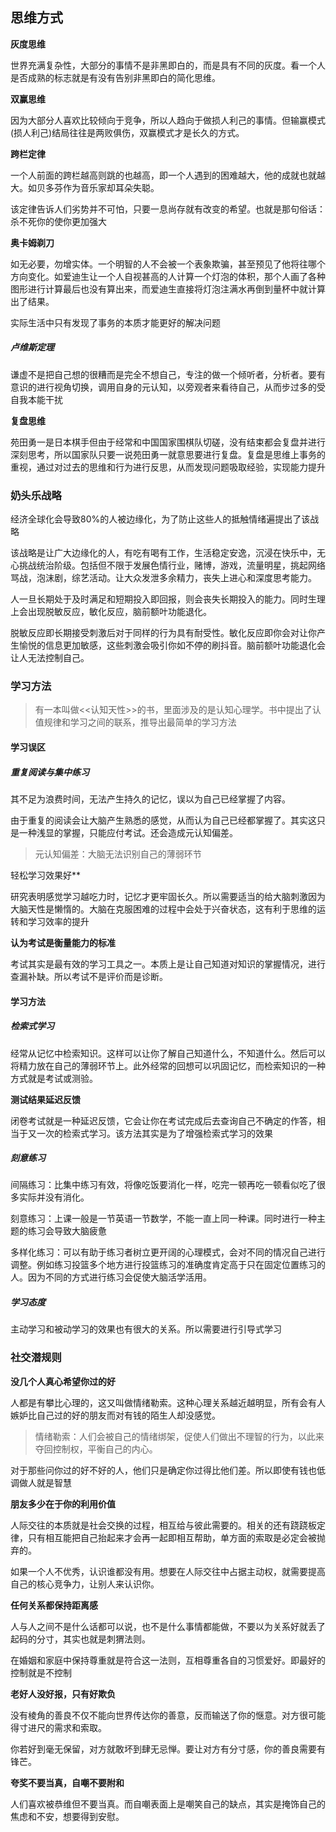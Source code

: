## 思维方式

**灰度思维**

世界充满复杂性，大部分的事情不是非黑即白的，而是具有不同的灰度。看一个人是否成熟的标志就是有没有告别非黑即白的简化思维。

**双赢思维**

因为大部分人喜欢比较倾向于竞争，所以人趋向于做损人利己的事情。但输赢模式(损人利己)结局往往是两败俱伤，双赢模式才是长久的方式。

**跨栏定律**

一个人前面的跨栏越高则跳的也越高，即一个人遇到的困难越大，他的成就也就越大。如贝多芬作为音乐家却耳朵失聪。

该定律告诉人们劣势并不可怕，只要一息尚存就有改变的希望。也就是那句俗话：杀不死你的使你更加强大

**奥卡姆剃刀**

如无必要，勿增实体。一个明智的人不会被一个表象欺骗，甚至预见了他将往哪个方向变化。如爱迪生让一个人自视甚高的人计算一个灯泡的体积，那个人画了各种图形进行计算最后也没有算出来，而爱迪生直接将灯泡注满水再倒到量杯中就计算出了结果。

实际生活中只有发现了事务的本质才能更好的解决问题

##### 卢维斯定理

谦虚不是把自己想的很糟而是完全不想自己，专注的做一个倾听者，分析者。要有意识的进行视角切换，调用自身的元认知，以旁观者来看待自己，从而步过多的受自我本能干扰

**复盘思维**

苑田勇一是日本棋手但由于经常和中国国家围棋队切磋，没有结束都会复盘并进行深刻思考，所以国家队只要一说苑田勇一就意思要进行复盘。复盘是思维上事务的重视，通过对过去的思维和行为进行反思，从而发现问题吸取经验，实现能力提升



### 奶头乐战略

经济全球化会导致80%的人被边缘化，为了防止这些人的抵触情绪遍提出了该战略

该战略是让广大边缘化的人，有吃有喝有工作，生活稳定安逸，沉浸在快乐中，无心挑战统治阶级。包括但不限于发展色情行业，赌博，游戏，流量明星，挑起网络骂战，泡沫剧，综艺活动。让大众发泄多余精力，丧失上进心和深度思考能力。

人一旦长期处于及时满足和短期投入即回报，则会丧失长期投入的能力。同时生理上会出现脱敏反应，敏化反应，脑前额叶功能退化。

脱敏反应即长期接受刺激后对于同样的行为具有耐受性。敏化反应即你会对让你产生愉悦的信息更加敏感，这些刺激会吸引你如不停的刷抖音。脑前额叶功能退化会让人无法控制自己。



### 学习方法

> 有一本叫做<<认知天性>>的书，里面涉及的是认知心理学。书中提出了认值规律和学习之间的联系，推导出最简单的学习方法

#### 学习误区

##### 重复阅读与集中练习

其不足为浪费时间，无法产生持久的记忆，误以为自己已经掌握了内容。

由于重复的阅读会让大脑产生熟悉的感觉，从而认为自己已经都掌握了。其实这只是一种浅显的掌握，只能应付考试。还会造成元认知偏差。

> 元认知偏差：大脑无法识别自己的薄弱环节

轻松学习效果好**

研究表明感觉学习越吃力时，记忆才更牢固长久。所以需要适当的给大脑刺激因为大脑天性是懒惰的。大脑在克服困难的过程中会处于兴奋状态，这有利于思维的运转和学习效率的提升

**认为考试是衡量能力的标准**

考试其实是最有效的学习工具之一。本质上是让自己知道对知识的掌握情况，进行查漏补缺。所以考试不是评价而是诊断。

#### 学习方法

##### 检索式学习

经常从记忆中检索知识。这样可以让你了解自己知道什么，不知道什么。然后可以将精力放在自己的薄弱环节上。此外经常的回想可以巩固记忆，而检索知识的一种方式就是考试或测验。

**测试结果延迟反馈**

闭卷考试就是一种延迟反馈，它会让你在考试完成后去查询自己不确定的作答，相当于又一次的检索式学习。该方法其实是为了增强检索式学习的效果

##### 刻意练习

间隔练习：比集中练习有效，将像吃饭要消化一样，吃完一顿再吃一顿看似吃了很多实际并没有消化。

刻意练习：上课一般是一节英语一节数学，不能一直上同一种课。同时进行一种主题的练习会导致大脑疲惫

多样化练习：可以有助于练习者树立更开阔的心理模式，会对不同的情况自己进行调整。例如练习投篮多个地方进行投篮练习的准确度肯定高于只在固定位置练习的人。因为不同的方式进行练习会促使大脑活学活用。

##### 学习态度

主动学习和被动学习的效果也有很大的关系。所以需要进行引导式学习



### 社交潜规则

**没几个人真心希望你过的好**

人都是有攀比心理的，这又叫做情绪勒索。这种心理关系越近越明显，所有会有人嫉妒比自己过的好的朋友而对有钱的陌生人却没感觉。

> 情绪勒索：人们会被自己的情绪绑架，促使人们做出不理智的行为，以此来夺回控制权，平衡自己的内心。

对于那些问你过的好不好的人，他们只是确定你过得比他们差。所以即使有钱也低调做人就是智慧

**朋友多少在于你的利用价值**

人际交往的本质就是社会交换的过程，相互给与彼此需要的。相关的还有跷跷板定律，只有相互能把自己抬起来才会再一起即相互帮助，单方面的索取是必定会被抛弃的。

如果一个人不优秀，认识谁都没有用。想要在人际交往中占据主动权，就需要提高自己的核心竞争力，让别人来认识你。

**任何关系都保持距离感**

人与人之间不是什么话都可以说，也不是什么事情都能做，不要以为关系好就丢了起码的分寸，其实也就是刺猬法则。

在婚姻和家庭中保持尊重就是符合这一法则，互相尊重各自的习惯爱好。即最好的控制就是不控制

**老好人没好报，只有好欺负**

没有棱角的善良不仅不能向世界传达你的善意，反而输送了你的惬意。对方很可能得寸进尺的需求和索取。

你若好到毫无保留，对方就敢坏到肆无忌惮。要让对方有分寸感，你的善良需要有锋芒。

**夸奖不要当真，自嘲不要附和**

人们喜欢被恭维但不要当真。而自嘲表面上是嘲笑自己的缺点，其实是掩饰自己的焦虑和不安，想要得到安慰。





